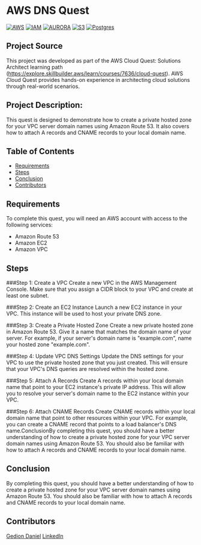 # AWS DNS Quest

[![AWS](https://img.shields.io/badge/AWS-100000?style=flat&logo=amazon&logoColor=FFFFFF&labelColor=5C5C5C&color=FF7300)](https://docs.aws.amazon.com/quicksight/latest/user/signing-up.html)
[![IAM](https://img.shields.io/badge/AWS_IAM-100000?style=flat&logo=drone&logoColor=white&labelColor=494949&color=ED1C24)](https://aws.amazon.com/iam/)
[![AURORA](https://img.shields.io/badge/AWS_Aurora-100000?style=flat&logo=AmazonRDS&logoColor=white&labelColor=494949&color=527FFF)](https://aws.amazon.com/aurora/)
[![S3](https://img.shields.io/badge/AWS_Quicksight-100000?style=flat&logo=AmazonS3&logoColor=white&labelColor=494949&color=569A31)](https://aws.amazon.com/s3/)
[![Postgres](https://img.shields.io/badge/PosgreSQL-100000?style=flat&logo=postgresql&logoColor=white&labelColor=494949&color=4169E1)](https://aws.amazon.com/quicksight/)

## Project Source
This project was developed as part of the AWS Cloud Quest: Solutions Architect learning path (https://explore.skillbuilder.aws/learn/courses/7636/cloud-quest). AWS Cloud Quest provides hands-on experience in architecting cloud solutions through real-world scenarios.

## Project Description:

This quest is designed to demonstrate how to create a private hosted zone for your VPC server domain names using Amazon Route 53. It also covers how to attach A records and CNAME records to your local domain name.
## Table of Contents

- [Requirements](#requirements)
- [Steps](#Steps)
- [Conclusion](#conclusion)
- [Contributors](#contributors)


## Requirements
To complete this quest, you will need an AWS account with access to the following services:
- Amazon Route 53
- Amazon EC2
- Amazon VPC

## Steps
###Step 1: Create a VPC
Create a new VPC in the AWS Management Console. Make sure that you assign a CIDR block to your VPC and create at least one subnet.

###Step 2: Create an EC2 Instance
Launch a new EC2 instance in your VPC. This instance will be used to host your private DNS zone.

###Step 3: Create a Private Hosted Zone
Create a new private hosted zone in Amazon Route 53. Give it a name that matches the domain name of your server. For example, if your server's domain name is "example.com", name your hosted zone "example.com".

###Step 4: Update VPC DNS Settings
Update the DNS settings for your VPC to use the private hosted zone that you just created. This will ensure that your VPC's DNS queries are resolved within the hosted zone.

###Step 5: Attach A Records
Create A records within your local domain name that point to your EC2 instance's private IP address. This will allow you to resolve your server's domain name to the EC2 instance within your VPC.

###Step 6: Attach CNAME Records
Create CNAME records within your local domain name that point to other resources within your VPC. For example, you can create a CNAME record that points to a load balancer's DNS name.ConclusionBy completing this quest, you should have a better understanding of how to create a private hosted zone for your VPC server domain names using Amazon Route 53. You should also be familiar with how to attach A records and CNAME records to your local domain name.

## Conclusion
By completing this quest, you should have a better understanding of how to create a private hosted zone for your VPC server domain names using Amazon Route 53. You should also be familiar with how to attach A records and CNAME records to your local domain name.

## Contributors

[Gedion Daniel](https://gediondaniel.dev/)
[LinkedIn](https://www.linkedin.com/in/gedion-daniel-760ba6280/)
